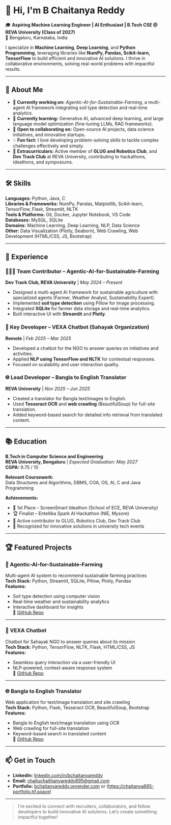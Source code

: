 # 👋 Hi, I'm B Chaitanya Reddy

🎓 **Aspiring Machine Learning Engineer | AI Enthusiast | B.Tech CSE @ REVA University (Class of 2027)**  
📍 Bengaluru, Karnataka, India

I specialize in **Machine Learning**, **Deep Learning**, and **Python Programming**, leveraging libraries like **NumPy, Pandas, Scikit-learn, TensorFlow** to build efficient and innovative AI solutions. I thrive in collaborative environments, solving real-world problems with impactful results.

---

## 🚀 About Me

- 🔭 **Currently working on:** *Agentic-AI-for-Sustainable-Farming*, a multi-agent AI framework integrating soil type detection and real-time analytics.
- 🌱 **Currently learning:** Generative AI, advanced deep learning, and large language model optimization (fine-tuning LLMs, RAG frameworks).
- 👯 **Open to collaborating on:** Open-source AI projects, data science initiatives, and innovative startups.
- 💡 **Fun fact:** I love developing problem-solving skills to tackle complex challenges effectively and simply.
- 🏢 **Extracurriculars:** Active member of **GLUG and Robotics Club**, and **Dev Track Club** at REVA University, contributing to hackathons, ideathons, and symposiums.

---

## 🛠️ Skills

**Languages:** Python, Java, C  
**Libraries & Frameworks:** NumPy, Pandas, Matplotlib, Scikit-learn, TensorFlow, Flask, Streamlit, NLTK  
**Tools & Platforms:** Git, Docker, Jupyter Notebook, VS Code  
**Databases:** MySQL, SQLite  
**Domains:** Machine Learning, Deep Learning, NLP, Data Science  
**Other:** Data Visualization (Plotly, Seaborn), Web Crawling, Web Development (HTML/CSS, JS, Bootstrap)

---

## 💼 Experience

### 🧑‍🤝‍🧑 Team Contributor – Agentic-AI-for-Sustainable-Farming  
**Dev Track Club, REVA University** | *May 2024 – Present*  
- Designed a multi-agent AI framework for sustainable agriculture with specialized agents (Farmer, Weather Analyst, Sustainability Expert).
- Implemented **soil type detection** using Pillow for image processing.
- Integrated **SQLite** for farmer data storage and real-time analytics.
- Built interactive UI with **Streamlit** and **Plotly**.

### 🤖 Key Developer – VEXA Chatbot (Sahayak Organization)  
**Remote** | *Feb 2025 – Mar 2025*  
- Developed a chatbot for the NGO to answer queries on initiatives and activities.
- Applied **NLP using TensorFlow and NLTK** for contextual responses.
- Focused on scalability and user interaction quality.

### 🌐 Lead Developer – Bangla to English Translator  
**REVA University** | *Nov 2025 – Jun 2025*  
- Created a translator for Bangla text/images to English.
- Used **Tesseract OCR** and **web crawling** (BeautifulSoup) for full-site translation.
- Added keyword-based search for detailed info retrieval from translated content.

---

## 📚 Education

**B.Tech in Computer Science and Engineering**  
**REVA University, Bengaluru** | *Expected Graduation: May 2027*  
**CGPA:** 9.75 / 10  

**Relevant Coursework:**  
Data Structures and Algorithms, DBMS, COA, OS, AI, C and Java Programming  

**Achievements:**
- 🥇 1st Place – ScreenSmart Ideathon (School of ECE, REVA University)
- 🏆 Finalist – Entellika Spark AI Hackathon (NIE, Mysore)
- 🤖 Active contributor to GLUG, Robotics Club, Dev Track Club
- 🎯 Recognized for innovative solutions in university tech events

---

## 🏆 Featured Projects

### 🌱 Agentic-AI-for-Sustainable-Farming  
Multi-agent AI system to recommend sustainable farming practices  
**Tech Stack:** Python, Streamlit, SQLite, Pillow, Plotly, Pandas  
**Features:**  
- Soil type detection using computer vision  
- Real-time weather and sustainability analytics  
- Interactive dashboard for insights  
🔗 [GitHub Repo](https://github.com/BChaitanyaReddy895/Agentic-AI-for-Sustainable-Farming)

---

### 🤖 VEXA Chatbot  
Chatbot for Sahayak NGO to answer queries about its mission  
**Tech Stack:** Python, TensorFlow, NLTK, Flask, HTML/CSS, JS  
**Features:**  
- Seamless query interaction via a user-friendly UI  
- NLP-powered, context-aware response system  
🔗 [GitHub Repo](https://github.com/BChaitanyaReddy895/vexa_chatbot)

---

### 🌐 Bangla to English Translator  
Web application for text/image translation and site crawling  
**Tech Stack:** Python, Flask, Tesseract OCR, BeautifulSoup, Bootstrap  
**Features:**  
- Bangla to English text/image translation using OCR  
- Web crawling for full-site translation  
- Keyword-based search in translated content  
🔗 [GitHub Repo](https://github.com/BChaitanyaReddy895/Bengali_English_translator)

---

## 📫 Get in Touch

- **LinkedIn:** [linkedin.com/in/bchaitanyareddy](https://www.linkedin.com/in/bchaitanyareddy)
- **Email:** chaituchaithanyareddy895@gmail.com  
- **Portfolio:** [bchaitanyareddy.onrender.com](https://bchaitanyareddy.onrender.com) or (https://chaitanya895-portfolio.hf.space)

---

> I'm excited to connect with recruiters, collaborators, and fellow developers to build innovative AI solutions. Let’s create something impactful together!
